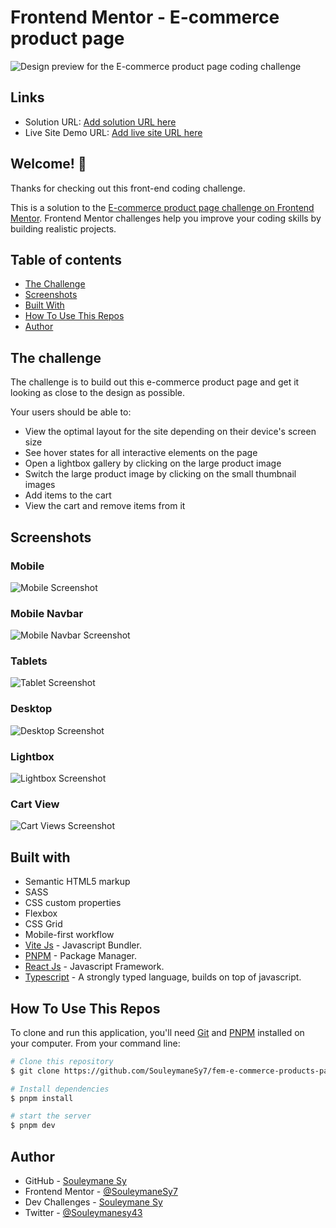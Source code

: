 # Frontend Mentor - E-commerce product page

![Design preview for the E-commerce product page coding challenge](./design/desktop-preview.jpg)

## Links

- Solution URL: [Add solution URL here](https://your-solution-url.com)
- Live Site Demo URL: [Add live site URL here](https://your-live-site-url.com)

## Welcome! 👋

Thanks for checking out this front-end coding challenge.

This is a solution to the [E-commerce product page challenge on Frontend Mentor](https://www.frontendmentor.io/challenges/ecommerce-product-page-UPsZ9MJp6). Frontend Mentor challenges help you improve your coding skills by building realistic projects.

## Table of contents

- [The Challenge](#the-challenge)
- [Screenshots](#screenshots)
- [Built With](#built-with)
- [How To Use This Repos](#how-to-use-this-repos)
- [Author](#author)

## The challenge

The challenge is to build out this e-commerce product page and get it looking as close to the design as possible.

Your users should be able to:

- View the optimal layout for the site depending on their device's screen size
- See hover states for all interactive elements on the page
- Open a lightbox gallery by clicking on the large product image
- Switch the large product image by clicking on the small thumbnail images
- Add items to the cart
- View the cart and remove items from it

## Screenshots

### Mobile

![Mobile Screenshot](./preview/Mobile.png)

### Mobile Navbar

![Mobile Navbar Screenshot](./preview/Mobile-Navbar.png)

### Tablets

![Tablet Screenshot](./preview/Tablets.png)

### Desktop

![Desktop Screenshot](./preview/Desktop.png)

### Lightbox

![Lightbox Screenshot](./preview/Lightbox.png)

### Cart View

![Cart Views Screenshot](./preview/Cart.png)

## Built with

- Semantic HTML5 markup
- SASS
- CSS custom properties
- Flexbox
- CSS Grid
- Mobile-first workflow
- [Vite Js](https://vitejs.dev/) - Javascript Bundler.
- [PNPM](https://pnpm.io/) - Package Manager.
- [React Js](https://react.dev/) - Javascript Framework.
- [Typescript](https://typescript) - A strongly typed language, builds on top of javascript.

## How To Use This Repos

To clone and run this application, you'll need [Git](https://git-scm.com) and [PNPM](http://pnpm.io/) installed on your computer. From your command line:

```bash
# Clone this repository
$ git clone https://github.com/SouleymaneSy7/fem-e-commerce-products-page

# Install dependencies
$ pnpm install

# start the server
$ pnpm dev
```

## Author

- GitHub - [Souleymane Sy](https://github.com/SouleymaneSy7)
- Frontend Mentor - [@SouleymaneSy7](https://www.frontendmentor.io/profile/SouleymaneSy7)
- Dev Challenges - [Souleymane Sy](https://devchallenges.io/profile/534cd213-3165-4c16-bdcf-058e1f468da0)
- Twitter - [@Souleymanesy43](https://twitter.com/Souleymanesy43)
